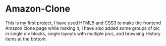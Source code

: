 # Amazon-Clone
This is my first project, 
I have used HTML5 and CSS3 to make the frontend Amazon clone page while making it, 
I have also added some groups of pic in single div blocks, single layouts with multiple pics, and browsing History items at the bottom. 
